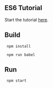 ## ES6 Tutorial

Start the tutorial [here](http://ccoenraets.github.io/es6-tutorial).

## Build
```
 npm install
```

```
 npm run babel
```

## Run

```
 npm start
```

